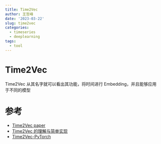 ```yaml
---
title: Time2Vec
author: 王哲峰
date: '2023-03-22'
slug: time2vec
categories:
  - timeseries
  - deeplearning
tags:
  - tool
---
```


# Time2Vec

Time2Vec 从其名字就可以看出其功能，将时间进行 Embedding，并且能够应用于不同的模型


# 参考

* [Time2Vec paper](https://arxiv.org/pdf/1907.05321.pdf)
* [Time2Vec 的理解与简单实现](https://blog.csdn.net/Lamours/article/details/125945540)
* [Time2Vec-PyTorch](https://github.com/ojus1/Time2Vec-PyTorch)
